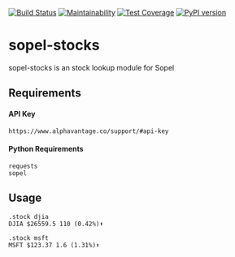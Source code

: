 [![Build Status](https://travis-ci.com/RustyBower/sopel-stocks.svg?branch=master)](https://travis-ci.com/RustyBower/sopel-stocks)
[![Maintainability](https://api.codeclimate.com/v1/badges/719931784d9152a50a09/maintainability)](https://codeclimate.com/github/RustyBower/sopel-stocks/maintainability)
[![Test Coverage](https://api.codeclimate.com/v1/badges/719931784d9152a50a09/test_coverage)](https://codeclimate.com/github/RustyBower/sopel-stocks/test_coverage)
[![PyPI version](https://badge.fury.io/py/sopel-modules.stocks.svg)](https://badge.fury.io/py/sopel-modules.stocks)

# sopel-stocks
sopel-stocks is an stock lookup module for Sopel

## Requirements
#### API Key
```
https://www.alphavantage.co/support/#api-key
```

#### Python Requirements
```
requests
sopel
```

## Usage
```
.stock djia
DJIA $26559.5 110 (0.42%)⬆

.stock msft
MSFT $123.37 1.6 (1.31%)⬆
```
